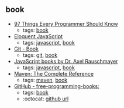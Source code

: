book 
---
* [97 Things Every Programmer Should Know](http://programmer.97things.oreilly.com/wiki/index.php/Contributions_Appearing_in_the_Book)
    * tags: [book](../tags/book.md)
* [Eloquent JavaScript](http://eloquentjavascript.net/)
    * tags: [javascript](../tags/javascript.md), [book](../tags/book.md)
* [Git - Book](https://git-scm.com/book)
    * tags: [git](../tags/git.md), [book](../tags/book.md)
* [JavaScript books by Dr. Axel Rauschmayer](http://exploringjs.com/)
    * tags: [javascript](../tags/javascript.md), [book](../tags/book.md)
* [Maven: The Complete Reference](http://books.sonatype.com/mvnref-book/reference/index.html)
    * tags: [maven](../tags/maven.md), [book](../tags/book.md)
* [GitHub - free-programming-books: ](https://github.com/vhf/free-programming-books)
    * tags: [book](../tags/book.md)
    * :octocat: [github url](https://github.com/vhf/free-programming-books)
